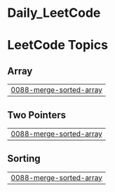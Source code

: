 # Daily_LeetCode
<!---LeetCode Topics Start-->
# LeetCode Topics
## Array
|  |
| ------- |
| [0088-merge-sorted-array](https://github.com/awais62/Daily_LeetCode/tree/master/0088-merge-sorted-array) |
## Two Pointers
|  |
| ------- |
| [0088-merge-sorted-array](https://github.com/awais62/Daily_LeetCode/tree/master/0088-merge-sorted-array) |
## Sorting
|  |
| ------- |
| [0088-merge-sorted-array](https://github.com/awais62/Daily_LeetCode/tree/master/0088-merge-sorted-array) |
<!---LeetCode Topics End-->